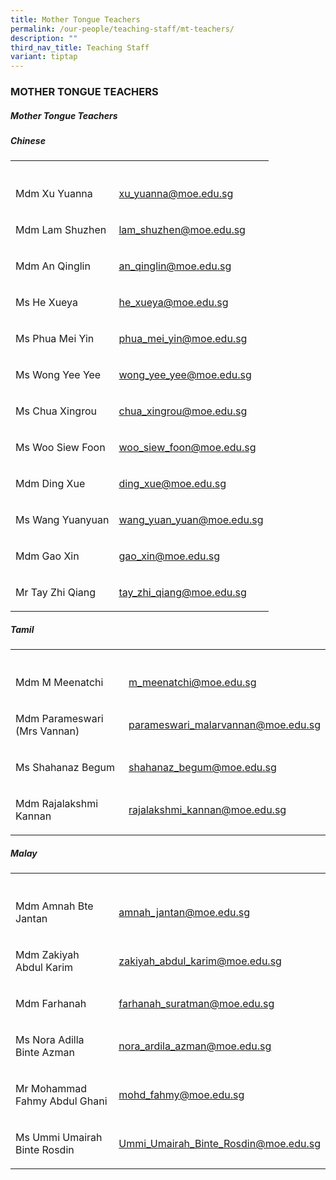 ```yaml
---
title: Mother Tongue Teachers
permalink: /our-people/teaching-staff/mt-teachers/
description: ""
third_nav_title: Teaching Staff
variant: tiptap
---
```

<h3>MOTHER TONGUE TEACHERS</h3>
<h5>Mother Tongue Teachers</h5>
<h5>Chinese</h5>
<table style="minWidth: 50px">
<colgroup>
<col>
<col>
</colgroup>
<tbody>
<tr>
<th rowspan="1" colspan="1">
<p></p>
</th>
<th rowspan="1" colspan="1">
<p></p>
</th>
</tr>
<tr>
<td rowspan="1" colspan="1">
<p>Mdm Xu Yuanna</p>
</td>
<td rowspan="1" colspan="1">
<p><a href="mailto:xu_yuanna@moe.edu.sg" rel="noopener noreferrer nofollow" target="_blank">xu_yuanna@moe.edu.sg</a>
</p>
</td>
</tr>
<tr>
<td rowspan="1" colspan="1">
<p>Mdm Lam Shuzhen</p>
</td>
<td rowspan="1" colspan="1">
<p><a href="mailto:lam_shuzhen@moe.edu.sg" rel="noopener noreferrer nofollow" target="_blank">lam_shuzhen@moe.edu.sg</a>
</p>
</td>
</tr>
<tr>
<td rowspan="1" colspan="1">
<p>Mdm An Qinglin</p>
</td>
<td rowspan="1" colspan="1">
<p><a href="mailto:an_qinglin@moe.edu.sg" rel="noopener noreferrer nofollow" target="_blank">an_qinglin@moe.edu.sg</a>
</p>
</td>
</tr>
<tr>
<td rowspan="1" colspan="1">
<p>Ms He Xueya</p>
</td>
<td rowspan="1" colspan="1">
<p><a href="mailto:he_xueya@moe.edu.sg" rel="noopener noreferrer nofollow" target="_blank">he_xueya@moe.edu.sg</a>
</p>
</td>
</tr>
<tr>
<td rowspan="1" colspan="1">
<p>Ms Phua Mei Yin</p>
</td>
<td rowspan="1" colspan="1">
<p><a href="mailto:Phua_Mei_Yin@moe.edu.sg" rel="noopener noreferrer nofollow" target="_blank">phua_mei_yin@moe.edu.sg</a>
</p>
</td>
</tr>
<tr>
<td rowspan="1" colspan="1">
<p>Ms Wong Yee Yee</p>
</td>
<td rowspan="1" colspan="1">
<p><a href="mailto:wong_yee_yee@moe.gov.sg" rel="noopener noreferrer nofollow" target="_blank">wong_yee_yee@moe.edu.sg</a>
</p>
</td>
</tr>
<tr>
<td rowspan="1" colspan="1">
<p>Ms Chua Xingrou</p>
</td>
<td rowspan="1" colspan="1">
<p><a href="mailto:chua_xingrou@moe.edu.sg" rel="noopener noreferrer nofollow" target="_blank">chua_xingrou@moe.edu.sg</a>
</p>
</td>
</tr>
<tr>
<td rowspan="1" colspan="1">
<p>Ms Woo Siew Foon</p>
</td>
<td rowspan="1" colspan="1">
<p><a href="mailto:woo_siew_foon@moe.edu.sg" rel="noopener noreferrer nofollow" target="_blank">woo_siew_foon@moe.edu.sg</a>
</p>
</td>
</tr>
<tr>
<td rowspan="1" colspan="1">
<p>Mdm Ding Xue</p>
</td>
<td rowspan="1" colspan="1">
<p><a href="mailto:ding_xue@moe.edu.sg" rel="noopener noreferrer nofollow" target="_blank">ding_xue@moe.edu.sg</a>
</p>
</td>
</tr>
<tr>
<td rowspan="1" colspan="1">
<p>Ms Wang Yuanyuan</p>
</td>
<td rowspan="1" colspan="1">
<p><a href="mailto:wang_yuan_yuan@moe.edu.sg" rel="noopener noreferrer nofollow" target="_blank">wang_yuan_yuan@moe.edu.sg</a>
</p>
</td>
</tr>
<tr>
<td rowspan="1" colspan="1">
<p>Mdm Gao Xin</p>
</td>
<td rowspan="1" colspan="1">
<p><a href="mailto:gao_xin@moe.edu.sg" rel="noopener noreferrer nofollow" target="_blank">gao_xin@moe.edu.sg</a>
</p>
</td>
</tr>
<tr>
<td rowspan="1" colspan="1">
<p>Mr Tay Zhi Qiang</p>
</td>
<td rowspan="1" colspan="1">
<p><a href="mailto:tay_zhi_qiang@moe.edu.sg" rel="noopener noreferrer nofollow" target="_blank">tay_zhi_qiang@moe.edu.sg</a>
</p>
</td>
</tr>
</tbody>
</table>
<h5>Tamil</h5>
<table style="minWidth: 50px">
<colgroup>
<col>
<col>
</colgroup>
<tbody>
<tr>
<th rowspan="1" colspan="1">
<p></p>
</th>
<th rowspan="1" colspan="1">
<p></p>
</th>
</tr>
<tr>
<td rowspan="1" colspan="1">
<p>Mdm M Meenatchi</p>
</td>
<td rowspan="1" colspan="1">
<p><a href="mailto:m_meenatchi@moe.edu.sg" rel="noopener noreferrer nofollow" target="_blank">m_meenatchi@moe.edu.sg</a>
</p>
</td>
</tr>
<tr>
<td rowspan="1" colspan="1">
<p>Mdm Parameswari (Mrs Vannan)</p>
</td>
<td rowspan="1" colspan="1">
<p><a href="mailto:parameswari_malarvannan@moe.edu.sg" rel="noopener noreferrer nofollow" target="_blank">parameswari_malarvannan@moe.edu.sg</a>
</p>
</td>
</tr>
<tr>
<td rowspan="1" colspan="1">
<p>Ms Shahanaz Begum</p>
</td>
<td rowspan="1" colspan="1">
<p><a href="mailto:shahanaz_begum@moe.edu.sg" rel="noopener noreferrer nofollow" target="_blank">shahanaz_begum@moe.edu.sg</a>
</p>
</td>
</tr>
<tr>
<td rowspan="1" colspan="1">
<p>Mdm Rajalakshmi Kannan</p>
</td>
<td rowspan="1" colspan="1">
<p><a href="mailto:Rajalakshmi_Kannan@moe.edu.sg" rel="noopener noreferrer nofollow" target="_blank">rajalakshmi_kannan@moe.edu.sg</a>
</p>
</td>
</tr>
</tbody>
</table>
<h5>Malay</h5>
<table style="minWidth: 50px">
<colgroup>
<col>
<col>
</colgroup>
<tbody>
<tr>
<th rowspan="1" colspan="1">
<p></p>
</th>
<th rowspan="1" colspan="1">
<p></p>
</th>
</tr>
<tr>
<td rowspan="1" colspan="1">
<p>Mdm Amnah Bte Jantan</p>
</td>
<td rowspan="1" colspan="1">
<p><a href="mailto:amnah_jantan@moe.edu.sg" rel="noopener noreferrer nofollow" target="_blank">amnah_jantan@moe.edu.sg</a>
</p>
</td>
</tr>
<tr>
<td rowspan="1" colspan="1">
<p>Mdm Zakiyah Abdul Karim</p>
</td>
<td rowspan="1" colspan="1">
<p><a href="mailto:zakiyah_abdul_karim@moe.edu.sg" rel="noopener noreferrer nofollow" target="_blank">zakiyah_abdul_karim@moe.edu.sg</a>
</p>
</td>
</tr>
<tr>
<td rowspan="1" colspan="1">
<p>Mdm Farhanah</p>
</td>
<td rowspan="1" colspan="1">
<p><a href="mailto:farhanah_suratman@moe.edu.sg" rel="noopener noreferrer nofollow" target="_blank">farhanah_suratman@moe.edu.sg</a>
</p>
</td>
</tr>
<tr>
<td rowspan="1" colspan="1">
<p>Ms Nora Adilla Binte Azman</p>
</td>
<td rowspan="1" colspan="1">
<p><a href="mailto:nora_ardila_azman@moe.edu.sg" rel="noopener noreferrer nofollow" target="_blank"><u>nora_ardila_azman@moe.edu.sg</u></a>
</p>
</td>
</tr>
<tr>
<td rowspan="1" colspan="1">
<p>Mr Mohammad Fahmy Abdul Ghani</p>
</td>
<td rowspan="1" colspan="1">
<p><a href="mailto:Mohammad_Fahmy@moe.edu.sg" rel="noopener noreferrer nofollow" target="_blank">mohd_fahmy@moe.edu.sg</a>
</p>
</td>
</tr>
<tr>
<td rowspan="1" colspan="1">
<p>Ms Ummi Umairah Binte Rosdin</p>
</td>
<td rowspan="1" colspan="1">
<p><a href="mailto:Ummi_Umairah_Binte_Rosdin@moe.edu.sg" rel="noopener noreferrer nofollow" target="_blank">Ummi_Umairah_Binte_Rosdin@moe.edu.sg</a>
</p>
</td>
</tr>
</tbody>
</table>
<p></p>